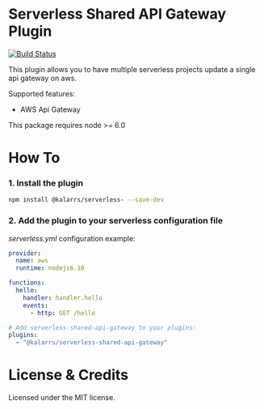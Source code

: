 Serverless Shared API Gateway Plugin
====================================

[![Build Status](https://travis-ci.org/exocom/serverless-shared-api-gateway.svg)](https://travis-ci.org/exocom/serverless-shared-api-gateway)

This plugin allows you to have multiple serverless projects update a single api gateway on aws.

Supported features:

* AWS Api Gateway

This package requires node >= 6.0


# How To

### 1. Install the plugin

```sh
npm install @kalarrs/serverless- --save-dev
```

### 2. Add the plugin to your serverless configuration file

*serverless.yml* configuration example:

```yaml
provider:
  name: aws
  runtime: nodejs6.10

functions:
  hello:
    handler: handler.hello
    events:
      - http: GET /hello

# Add serverless-shared-api-gateway to your plugins:
plugins:
  - "@kalarrs/serverless-shared-api-gateway"
```


# License & Credits

Licensed under the MIT license.